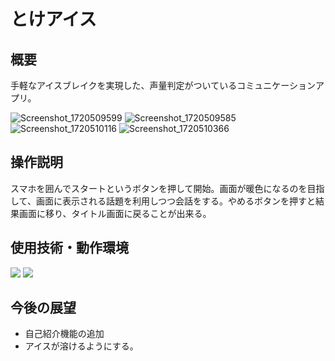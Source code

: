 # とけアイス

## 概要
手軽なアイスブレイクを実現した、声量判定がついているコミュニケーションアプリ。

![Screenshot_1720509599](https://github.com/Tokeice/app/assets/117695575/5b4d08c0-a074-4777-93b6-204e7d3213f7)
![Screenshot_1720509585](https://github.com/Tokeice/app/assets/117695575/1acfe772-7f1b-4ab7-8a46-2f31c712d242)
![Screenshot_1720510116](https://github.com/Tokeice/app/assets/117695575/f7fb8e63-f15a-482a-a274-70151e22110d)
![Screenshot_1720510366](https://github.com/Tokeice/app/assets/117695575/55da2ddf-343c-40eb-8901-4901d4288d72)


## 操作説明
スマホを囲んでスタートというボタンを押して開始。画面が暖色になるのを目指して、画面に表示される話題を利用しつつ会話をする。やめるボタンを押すと結果画面に移り、タイトル画面に戻ることが出来る。

## 使用技術・動作環境
<img src="https://img.shields.io/badge/-Flutter-02569B.svg?logo=flutter&style=plastic">
<img src="https://img.shields.io/badge/-Dart-0099E5.svg?logo=dart&style=plastic">

## 今後の展望
- 自己紹介機能の追加
- アイスが溶けるようにする。
